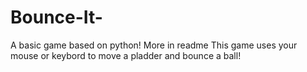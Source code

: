 # Bounce-It-
A basic game based on python! More in readme 
This game uses your mouse or keybord to move a pladder and bounce a ball!
